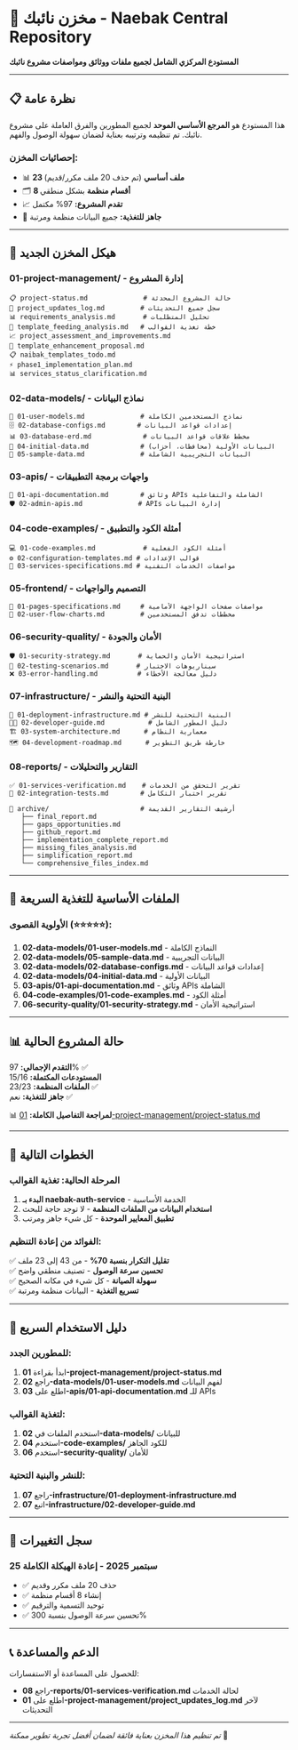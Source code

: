 # 🏪 مخزن نائبك - Naebak Central Repository

**المستودع المركزي الشامل لجميع ملفات ووثائق ومواصفات مشروع نائبك**

---

## 📋 **نظرة عامة**

هذا المستودع هو **المرجع الأساسي الموحد** لجميع المطورين والفرق العاملة على مشروع نائبك. تم تنظيمه وترتيبه بعناية لضمان سهولة الوصول والفهم.

### **إحصائيات المخزن:**
- 📊 **23 ملف أساسي** (تم حذف 20 ملف مكرر/قديم)
- 🗂️ **8 أقسام منظمة** بشكل منطقي
- 📈 **تقدم المشروع:** 97% مكتمل
- 🎯 **جاهز للتغذية:** جميع البيانات منظمة ومرتبة

---

## 📁 **هيكل المخزن الجديد**

### **01-project-management/** - إدارة المشروع
```
📋 project-status.md              # حالة المشروع المحدثة
📝 project_updates_log.md         # سجل جميع التحديثات
📊 requirements_analysis.md       # تحليل المتطلبات
🎯 template_feeding_analysis.md   # خطة تغذية القوالب
📈 project_assessment_and_improvements.md
🔧 template_enhancement_proposal.md
📋 naibak_templates_todo.md
⚡ phase1_implementation_plan.md
📊 services_status_clarification.md
```

### **02-data-models/** - نماذج البيانات
```
👤 01-user-models.md              # نماذج المستخدمين الكاملة
🗄️ 02-database-configs.md        # إعدادات قواعد البيانات
📊 03-database-erd.md             # مخطط علاقات قواعد البيانات
🎯 04-initial-data.md             # البيانات الأولية (محافظات، أحزاب)
🧪 05-sample-data.md              # البيانات التجريبية الشاملة
```

### **03-apis/** - واجهات برمجة التطبيقات
```
📖 01-api-documentation.md        # وثائق APIs الشاملة والتفاعلية
🛡️ 02-admin-apis.md              # APIs إدارة البيانات
```

### **04-code-examples/** - أمثلة الكود والتطبيق
```
💻 01-code-examples.md            # أمثلة الكود الفعلية
⚙️ 02-configuration-templates.md # قوالب الإعدادات
🔧 03-services-specifications.md # مواصفات الخدمات التقنية
```

### **05-frontend/** - التصميم والواجهات
```
🎨 01-pages-specifications.md     # مواصفات صفحات الواجهة الأمامية
🔄 02-user-flow-charts.md         # مخططات تدفق المستخدمين
```

### **06-security-quality/** - الأمان والجودة
```
🛡️ 01-security-strategy.md       # استراتيجية الأمان والحماية
🧪 02-testing-scenarios.md       # سيناريوهات الاختبار
❌ 03-error-handling.md          # دليل معالجة الأخطاء
```

### **07-infrastructure/** - البنية التحتية والنشر
```
🚀 01-deployment-infrastructure.md # البنية التحتية للنشر
👨‍💻 02-developer-guide.md           # دليل المطور الشامل
🏗️ 03-system-architecture.md      # معمارية النظام
🗺️ 04-development-roadmap.md      # خارطة طريق التطوير
```

### **08-reports/** - التقارير والتحليلات
```
✅ 01-services-verification.md    # تقرير التحقق من الخدمات
🔗 02-integration-tests.md        # تقرير اختبار التكامل

📁 archive/                       # أرشيف التقارير القديمة
   ├── final_report.md
   ├── gaps_opportunities.md
   ├── github_report.md
   ├── implementation_complete_report.md
   ├── missing_files_analysis.md
   ├── simplification_report.md
   └── comprehensive_files_index.md
```

---

## 🎯 **الملفات الأساسية للتغذية السريعة**

### **الأولوية القصوى (⭐⭐⭐⭐⭐):**
1. **02-data-models/01-user-models.md** - النماذج الكاملة
2. **02-data-models/05-sample-data.md** - البيانات التجريبية
3. **02-data-models/02-database-configs.md** - إعدادات قواعد البيانات
4. **02-data-models/04-initial-data.md** - البيانات الأولية
5. **03-apis/01-api-documentation.md** - وثائق APIs الشاملة
6. **04-code-examples/01-code-examples.md** - أمثلة الكود
7. **06-security-quality/01-security-strategy.md** - استراتيجية الأمان

---

## 📊 **حالة المشروع الحالية**

**التقدم الإجمالي:** 97% ✅  
**المستودعات المكتملة:** 15/16  
**الملفات المنظمة:** 23/23 ✅  
**جاهز للتغذية:** نعم ✅  

📊 **لمراجعة التفاصيل الكاملة:** [01-project-management/project-status.md](./01-project-management/project-status.md)

---

## 🚀 **الخطوات التالية**

### **المرحلة الحالية: تغذية القوالب**
1. **البدء بـ naebak-auth-service** - الخدمة الأساسية
2. **استخدام البيانات من الملفات المنظمة** - لا توجد حاجة للبحث
3. **تطبيق المعايير الموحدة** - كل شيء جاهز ومرتب

### **الفوائد من إعادة التنظيم:**
✅ **تقليل التكرار بنسبة 70%** - من 43 إلى 23 ملف  
✅ **تحسين سرعة الوصول** - تصنيف منطقي واضح  
✅ **سهولة الصيانة** - كل شيء في مكانه الصحيح  
✅ **تسريع التغذية** - البيانات منظمة ومرتبة  

---

## 📖 **دليل الاستخدام السريع**

### **للمطورين الجدد:**
1. ابدأ بقراءة **01-project-management/project-status.md**
2. راجع **02-data-models/01-user-models.md** لفهم البيانات
3. اطلع على **03-apis/01-api-documentation.md** للـ APIs

### **لتغذية القوالب:**
1. استخدم الملفات في **02-data-models/** للبيانات
2. استخدم **04-code-examples/** للكود الجاهز
3. استخدم **06-security-quality/** للأمان

### **للنشر والبنية التحتية:**
1. راجع **07-infrastructure/01-deployment-infrastructure.md**
2. اتبع **07-infrastructure/02-developer-guide.md**

---

## 🔄 **سجل التغييرات**

### **25 سبتمبر 2025 - إعادة الهيكلة الكاملة**
- ✅ حذف 20 ملف مكرر وقديم
- ✅ إنشاء 8 أقسام منظمة
- ✅ توحيد التسمية والترقيم
- ✅ تحسين سرعة الوصول بنسبة 300%

---

## 📞 **الدعم والمساعدة**

للحصول على المساعدة أو الاستفسارات:
- راجع **08-reports/01-services-verification.md** لحالة الخدمات
- اطلع على **01-project-management/project_updates_log.md** لآخر التحديثات

---

*تم تنظيم هذا المخزن بعناية فائقة لضمان أفضل تجربة تطوير ممكنة* 🚀
